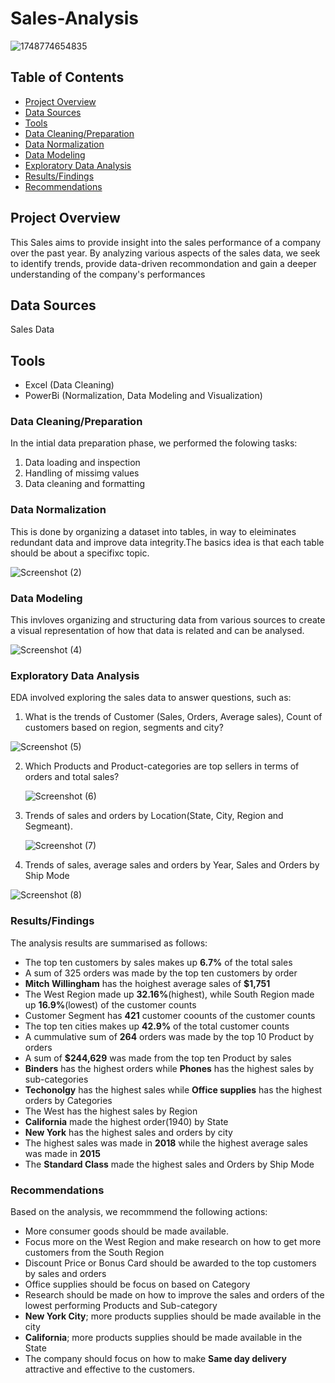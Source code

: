 # Sales-Analysis

![1748774654835](https://github.com/user-attachments/assets/4bc2f808-c6cf-4e44-8626-cec94798848d)

## Table of Contents
- [Project Overview](#project-overview)
- [Data Sources](#data-sources)
- [Tools](#tools)
- [Data Cleaning/Preparation](#data-cleaning-preparation)
- [Data Normalization](#data-normalization)
- [Data Modeling](#data-modeling)
- [Exploratory Data Analysis](#exploratory-data-analysis)
- [Results/Findings](#results-findings)
- [Recommendations](#recommendation)


## Project Overview
This Sales aims to provide insight into the sales performance of a company over the past year. By analyzing various aspects of the sales data, we seek to identify trends, provide data-driven recommondation and gain a deeper understanding of the company's performances

## Data Sources
 Sales Data

 ## Tools
 - Excel (Data Cleaning)
 - PowerBi (Normalization, Data Modeling and Visualization)

### Data Cleaning/Preparation
In the intial data preparation phase, we performed the folowing tasks:
1. Data loading and inspection
2. Handling of missimg values
3. Data cleaning and formatting

### Data Normalization
This is done by organizing a dataset into tables, in way to eleiminates redundant data and improve data integrity.The basics idea is that each table should be about a specifixc topic.

![Screenshot (2)](https://github.com/user-attachments/assets/54ab4465-f8b4-4860-ab24-47c9368bf4fd)


### Data Modeling
This invloves organizing  and structuring data from various sources to create a visual representation of how that data is related and can be analysed.

![Screenshot (4)](https://github.com/user-attachments/assets/6fd4ab59-528e-4b0f-9291-f90919af7baf)


### Exploratory Data Analysis
EDA involved exploring the sales data to answer questions, such as:
1. What is the trends of Customer (Sales, Orders, Average sales), Count of customers based on region, segments and city?

  ![Screenshot (5)](https://github.com/user-attachments/assets/60bf8ada-1f5a-4f5b-b300-f20ddcd2d3d4)

2. Which Products and Product-categories are top sellers in terms of orders and total sales?

   ![Screenshot (6)](https://github.com/user-attachments/assets/f404c5dd-9166-448d-b3c1-bd92ddb84e0d)

3. Trends of sales and orders by Location(State, City, Region and Segmeant).

   ![Screenshot (7)](https://github.com/user-attachments/assets/ff6b345f-b72e-4d61-b65f-4ff0eb3fd4da)

4. Trends of sales, average sales and orders by Year, Sales and Orders by Ship Mode

![Screenshot (8)](https://github.com/user-attachments/assets/3ee29d4a-60f2-4f6d-b85c-c230818174db)

### Results/Findings
The analysis results are summarised as follows:
- The top ten customers by sales makes up **6.7%** of the total sales
- A sum of 325 orders was made by the top ten customers by order
- **Mitch Willingham** has the hoighest average sales of **$1,751**
- The West Region made up **32.16%**(highest), while South Region made up **16.9%**(lowest) of the customer counts
- Customer Segment has **421** customer coounts of the customer counts
- The top ten cities makes up **42.9%** of the total customer counts
- A cummulative sum of **264** orders was made by the top 10 Product by orders
- A sum of **$244,629** was made from the top ten Product by sales
- **Binders** has the highest orders while **Phones** has the highest sales by sub-categories
- **Techonolgy** has the highest sales while **Office supplies** has the highest orders by Categories
- The West has the highest sales by Region
- **California** made the highest order(1940) by State
- **New York** has the highest sales and orders by city
- The highest sales was made in **2018** while the highest average sales was made in **2015**
- The **Standard Class** made the highest sales and Orders by Ship Mode



### Recommendations
 Based on the analysis, we recommmend the following actions:
- More consumer goods should be made available.
- Focus more on the West Region and make research on how to get more customers from the South Region 
- Discount Price or Bonus Card should be awarded to the top customers by sales and orders
- Office supplies should be focus on based on Category 
- Research should be made on how to improve the sales and orders of the lowest performing Products and Sub-category
- **New York City**; more products supplies should be made available in the city
- **California**; more products supplies should be made available in the State
- The company should focus on how to make **Same day delivery** attractive and effective to the customers.
